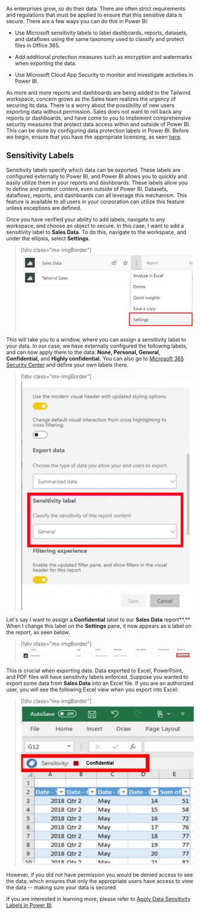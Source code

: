 As enterprises grow, so do their data. There are often strict requirements and regulations that must be applied to ensure that this sensitive data is secure. There are a few ways you can do this in Power BI:

-   Use Microsoft sensitivity labels to label dashboards, reports, datasets, and dataflows using the same taxonomy used to classify and protect files in Office 365.

-   Add additional protection measures such as encryption and watermarks when exporting the data.

-   Use Microsoft Cloud App Security to monitor and investigate activities in Power BI.

As more and more reports and dashboards are being added to the Tailwind workspace, concern grows as the Sales team realizes the urgency of securing its data. There is a worry about the possibility of new users exporting data without permission. Sales does not want to roll back any reports or dashboards, and have come to you to implement comprehensive security measures that protect data access within and outside of Power BI. This can be done by configuring data protection labels in Power BI. Before we begin, ensure that you have the appropriate licensing, as seen [here](https://docs.microsoft.com/power-bi/admin/service-security-data-protection-overview/?azure-portal=true).

## Sensitivity Labels

Sensitivity labels specify which data can be exported. These labels are configured externally to Power BI, and Power BI allows you to quickly and easily utilize them in your reports and dashboards. These labels allow you to define and protect content, even outside of Power BI. Datasets, dataflows, reports, and dashboards can all leverage this mechanism. This feature is available to all users in your corporation can utilize this feature unless exceptions are defined.

Once you have verified your ability to add labels, navigate to any workspace, and choose an object to secure. In this case, I want to add a sensitivity label to **Sales Data.** To do this, navigate to the workspace, and under the ellipsis, select **Settings**.

> [!div class="mx-imgBorder"]
> [![Changing settings for the Sales Dashboard](../media/06-exporting-excel-4-ssm.png)](../media/06-exporting-excel-4-ssm.png#lightbox)

This will take you to a window, where you can assign a sensitivity label to your data. In our case, we have externally configured the following labels, and can now apply them to the data: **None, Personal, General**, **Confidential,** and **Highly confidential.** You can also go to [Microsoft 365 Security Center](https://security.microsoft.com/homepage/?azure-portal=true) and define your own labels there.

> [!div class="mx-imgBorder"]
> [![sensitivity settings](../media/06-sensitivity-settings-1-ssm.png)](../media/06-sensitivity-settings-1-ssm.png#lightbox)

Let's say I want to assign a **Confidential** label to our **Sales Data** report**.** When I change this label on the **Settings** pane, it now appears as a label on the report, as seen below.

> [!div class="mx-imgBorder"]
> [![Dashboard with a sensitivity label](../media/06-reports-dashboards-cards-6-ss.png)](../media/06-reports-dashboards-cards-6-ss.png#lightbox)

This is crucial when exporting data. Data exported to Excel, PowerPoint, and PDF files will have sensitivity labels enforced. Suppose you wanted to export some data from **Sales Data** into an Excel file. If you are an authorized user, you will see the following Excel view when you export into Excel:

> [!div class="mx-imgBorder"]
> [![Exporting to Excel](../media/06-dashboard-with-label-4-ssm.png)](../media/06-dashboard-with-label-4-ssm.png#lightbox)

However, if you did not have permission you would be denied access to see the data, which ensures that only the appropriate users have access to view the data -- making sure your data is secured.

If you are interested in learning more, please refer to [Apply Data Sensitivity Labels in Power BI](https://docs.microsoft.com/en-us/power-bi/collaborate-share/service-security-apply-data-sensitivity-labels).

